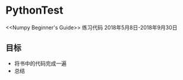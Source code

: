 # PythonTest

<<Numpy Beginner's Guide>> 练习代码   2018年5月8日-2018年9月30日

目标
----------
* 将书中的代码完成一遍
* 总结

